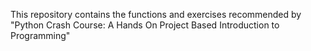 This repository contains the functions and exercises recommended by "Python Crash Course: A Hands On Project Based Introduction to Programming"